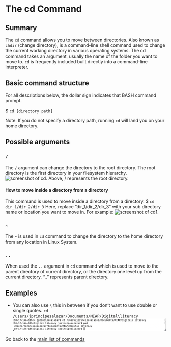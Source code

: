 # The cd Command

## Summary 
The `cd` command allows you to move between directories. Also known as `chdir` (change directory), is a command-line shell command used to change the current working directory in various operating systems. The cd command takes an argument, usually the name of the folder you want to move to. `cd` is frequently included built directly into a command-line interpreter.

## Basic command structure
For all descriptions below, the dollar sign indicates that BASH command prompt.

$ `cd [directory path]`

Note: If you do not specify a directory path, running `cd` will land you on your home directory. 

## Possible arguments

### `/`
The `/` argument can change the directory to the root directory. The root directory is the first directory in your filesystem hierarchy. 
![screenshot of cd](cd.png).
Above, / represents the root directory.
#### How to move inside a directory from a directory
This command is used to move inside a directory from a directory. 
$ `cd dir_1/dir_2/dir_3`
Here, replace “dir_1/dir_2/dir_3” with your sub directory name or location you want to move in. For example:
![screenshot of cd1](cd1.png).

### `~`
The `~` is used in `cd` command to change the directory to the home directory from any location in Linux System.

### `..`
When used the `..` argument in `cd` command which is used to move to the parent directory of current directory, or the directory one level up from the current directory. “..” represents parent directory.


## Examples 
* You can also use `\` this in between if you don’t want to use double or single quotes.
`cd /users/jprincipesalazar/Documents/MIAP/Digital\literacy`
![example 01](cd_example.png)

Go back to the [main list of commands](index.md)

